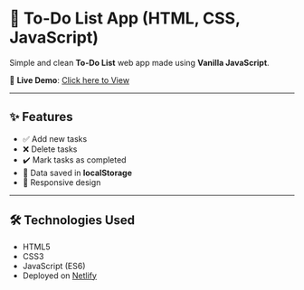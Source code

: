 # 📝 To-Do List App (HTML, CSS, JavaScript)

Simple and clean **To-Do List** web app made using **Vanilla JavaScript**.

🔗 **Live Demo**: [Click here to View](https://serene-vacherin-a56858.netlify.app/)

---

## ✨ Features

- ✅ Add new tasks
- ❌ Delete tasks
- ✔️ Mark tasks as completed
- 💾 Data saved in **localStorage**
- 📱 Responsive design

---

## 🛠️ Technologies Used

- HTML5
- CSS3
- JavaScript (ES6)
- Deployed on [Netlify](https://www.netlify.com)
